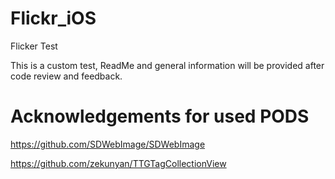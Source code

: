# Flickr_iOS
Flicker Test

This is a custom test, ReadMe and general information will be provided after code review and feedback.


# Acknowledgements for used PODS

https://github.com/SDWebImage/SDWebImage

https://github.com/zekunyan/TTGTagCollectionView

